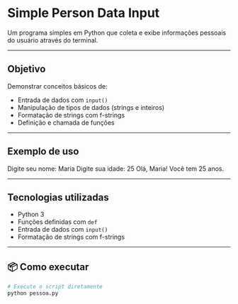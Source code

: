 # Simple Person Data Input

Um programa simples em Python que coleta e exibe informações pessoais do usuário através do terminal.

---

## Objetivo

Demonstrar conceitos básicos de:
- Entrada de dados com `input()`
- Manipulação de tipos de dados (strings e inteiros)
- Formatação de strings com f-strings
- Definição e chamada de funções

---

## Exemplo de uso

Digite seu nome: Maria
Digite sua idade: 25
Olá, Maria! Você tem 25 anos.

---

## Tecnologias utilizadas
- Python 3
- Funções definidas com `def`
- Entrada de dados com `input()`
- Formatação de strings com f-strings

---

## 📦 Como executar

```bash
# Execute o script diretamente
python pessoa.py
